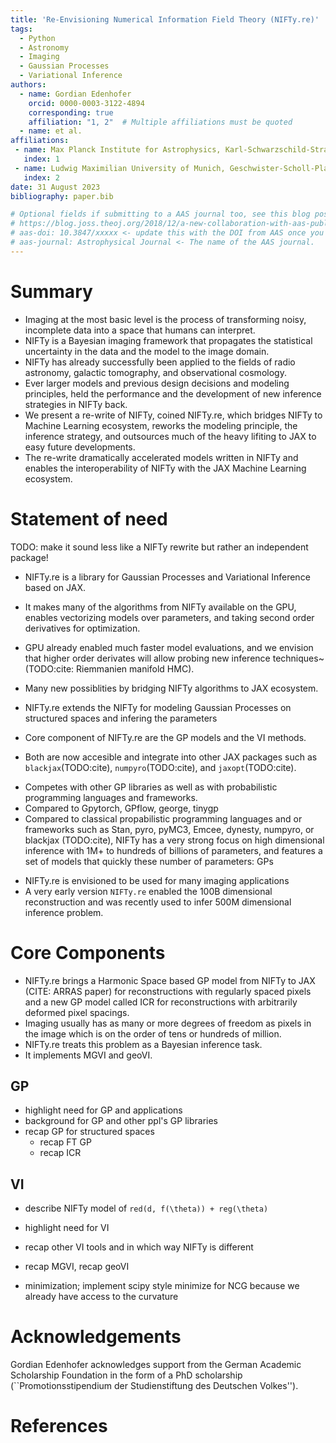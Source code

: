 ```yaml
---
title: 'Re-Envisioning Numerical Information Field Theory (NIFTy.re)'
tags:
  - Python
  - Astronomy
  - Imaging
  - Gaussian Processes
  - Variational Inference
authors:
  - name: Gordian Edenhofer
    orcid: 0000-0003-3122-4894
    corresponding: true
    affiliation: "1, 2"  # Multiple affiliations must be quoted
  - name: et al.
affiliations:
 - name: Max Planck Institute for Astrophysics, Karl-Schwarzschild-Straße 1, 85748 Garching bei München, Germany
   index: 1
 - name: Ludwig Maximilian University of Munich, Geschwister-Scholl-Platz 1, 80539 München, Germany
   index: 2
date: 31 August 2023
bibliography: paper.bib

# Optional fields if submitting to a AAS journal too, see this blog post:
# https://blog.joss.theoj.org/2018/12/a-new-collaboration-with-aas-publishing
# aas-doi: 10.3847/xxxxx <- update this with the DOI from AAS once you know it.
# aas-journal: Astrophysical Journal <- The name of the AAS journal.
---
```


<!--
## JAX + NIFTy Paper
* USP: selling point: speed
* Bonus: higher order diff for more efficient optimization and all of Tensorflow and Tensorflow for all
* GP
  * Regular Grid Refinement
  * KISS-GP
  * Grid Refinement
* Posterior Approx.
  * HMC but with variable dtype handling
  * JIT-able VI and also (indirectly) available for Tensorflow
* predecessor enabled 100B reconstruction
* middle ground between tools like blackjax and pymc
-->

# Summary

<!-- The forces on stars, galaxies, and dark matter under external gravitational
fields lead to the dynamical evolution of structures in the universe. The orbits
of these bodies are therefore key to understanding the formation, history, and
future state of galaxies. The field of "galactic dynamics," which aims to model
the gravitating components of galaxies to study their structure and evolution,
is now well-established, commonly taught, and frequently used in astronomy.
Aside from toy problems and demonstrations, the majority of problems require
efficient numerical tools, many of which require the same base code (e.g., for
performing numerical orbit integration). -->

* Imaging at the most basic level is the process of transforming noisy, incomplete data into a space that humans can interpret.
* NIFTy is a Bayesian imaging framework that propagates the statistical uncertainty in the data and the model to the image domain.
* NIFTy has already successfully been applied to the fields of radio astronomy, galactic tomography, and observational cosmology.
* Ever larger models and previous design decisions and modeling principles, held the performance and the development of new inference strategies in NIFTy back.
* We present a re-write of NIFTy, coined NIFTy.re, which bridges NIFTy to Machine Learning ecosystem, reworks the modeling principle, the inference strategy, and outsources much of the heavy lifiting to JAX to easy future developments.
* The re-write dramatically accelerated models written in NIFTy and enables the interoperability of NIFTy with the JAX Machine Learning ecosystem.

# Statement of need

TODO: make it sound less like a NIFTy rewrite but rather an independent package!
* NIFTy.re is a library for Gaussian Processes and Variational Inference based on JAX.
* It makes many of the algorithms from NIFTy available on the GPU, enables vectorizing models over parameters, and taking second order derivatives for optimization.
* GPU already enabled much faster model evaluations, and we envision that higher order derivates will allow probing new inference techniques~(TODO:cite: Riemmanien manifold HMC).
* Many new possiblities by bridging NIFTy algorithms to JAX ecosystem.

* NIFTy.re extends the NIFTy for modeling Gaussian Processes on structured spaces and infering the parameters
* Core component of NIFTy.re are the GP models and the VI methods.
* Both are now accesible and integrate into other JAX packages such as `blackjax`(TODO:cite), `numpyro`(TODO:cite), and `jaxopt`(TODO:cite).

<!-- A list of key references, including to other software addressing related needs. Note that the references should include full names of venues, e.g., journals and conferences, not abbreviations only understood in the context of a specific discipline. -->
* Competes with other GP libraries as well as with probabilistic programming languages and frameworks.
* Compared to Gpytorch, GPflow, george, tinygp
* Compared to classical propabilistic programming languages and or frameworks such as Stan, pyro, pyMC3, Emcee, dynesty, numpyro, or blackjax (TODO:cite), NIFTy has a very strong focus on high dimensional inference with 1M+ to hundreds of billions of parameters, and features a set of models that quickly these number of parameters: GPs

<!-- `Gala` is an Astropy-affiliated Python package for galactic dynamics. Python
enables wrapping low-level languages (e.g., C) for speed without losing
flexibility or ease-of-use in the user-interface. The API for `Gala` was
designed to provide a class-based and user-friendly interface to fast (C or
Cython-optimized) implementations of common operations such as gravitational
potential and force evaluation, orbit integration, dynamical transformations,
and chaos indicators for nonlinear dynamics. `Gala` also relies heavily on and
interfaces well with the implementations of physical units and astronomical
coordinate systems in the `Astropy` package [@astropy] (`astropy.units` and
`astropy.coordinates`). -->

<!-- Mention (if applicable) a representative set of past or ongoing research projects using the software and recent scholarly publications enabled by it. -->
* NIFTy.re is envisioned to be used for many imaging applications
* A very early version `NIFTy.re` enabled the 100B dimensional reconstruction and was recently used to infer 500M dimensional inference problem.

<!-- `Gala` was designed to be used by both astronomical researchers and by
students in courses on gravitational dynamics or astronomy. It has already been
used in a number of scientific publications [@Pearson:2017] and has also been
used in graduate courses on Galactic dynamics to, e.g., provide interactive
visualizations of textbook material [@Binney:2008]. The combination of speed,
design, and support for Astropy functionality in `Gala` will enable exciting
scientific explorations of forthcoming data releases from the *Gaia* mission
[@gaia] by students and experts alike. -->

# Core Components

* NIFTy.re brings a Harmonic Space based GP model from NIFTy to JAX (CITE: ARRAS paper) for reconstructions with regularly spaced pixels and a new GP model called ICR for reconstructions with arbitrarily deformed pixel spacings.
* Imaging usually has as many or more degrees of freedom as pixels in the image which is on the order of tens or hundreds of million.
* NIFTy.re treats this problem as a Bayesian inference task.
* It implements MGVI and geoVI.

## GP

* highlight need for GP and applications
* background for GP and other ppl's GP libraries
* recap GP for structured spaces
  * recap FT GP
  * recap ICR

## VI

* describe NIFTy model of `red(d, f(\theta)) + reg(\theta)`

* highlight need for VI
* recap other VI tools and in which way NIFTy is different
* recap MGVI, recap geoVI

* minimization; implement scipy style minimize for NCG because we already have access to the curvature

# Acknowledgements

Gordian Edenhofer acknowledges support from the German Academic Scholarship Foundation in the form of a PhD scholarship (``Promotionsstipendium der Studienstiftung des Deutschen Volkes'').

# References

<!-- Citations to entries in paper.bib should be in
[rMarkdown](http://rmarkdown.rstudio.com/authoring_bibliographies_and_citations.html)
format.

If you want to cite a software repository URL (e.g. something on GitHub without a preferred
citation) then you can do it with the example BibTeX entry below for @fidgit.

For a quick reference, the following citation commands can be used:
- `@author:2001`  ->  "Author et al. (2001)"
- `[@author:2001]` -> "(Author et al., 2001)"
- `[@author1:2001; @author2:2001]` -> "(Author1 et al., 2001; Author2 et al., 2002)"
# Figures

Figures can be included like this:
![Caption for example figure.\label{fig:example}](figure.png)
and referenced from text using \autoref{fig:example}.

Figure sizes can be customized by adding an optional second parameter:
![Caption for example figure.](figure.png){ width=20% }
-->
